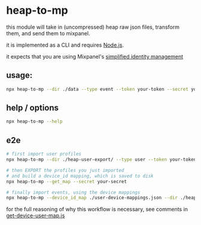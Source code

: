 # heap-to-mp
 this module will take in (uncompressed) heap raw json files, transform them, and send them to mixpanel.

 it is implemented as a CLI and requires [Node.js](https://nodejs.org/en/download).

 it expects that you are using Mixpanel's [simplified identity management](https://docs.mixpanel.com/docs/tracking/how-tos/identifying-users#simplified-vs-original-id-merge)

## usage:
```bash
npx heap-to-mp --dir ./data --type event --token your-token --secret your-secret --project 123
```

## help / options
```bash
npx heap-to-mp --help
```

## e2e
```bash
# first import user profiles
npx heap-to-mp --dir ./heap-user-export/ --type user --token your-token --secret your-secret --project 123
```

```bash
# then EXPORT the profiles you just imported 
# and build a device_id mapping, which is saved to disk
npx heap-to-mp --get_map --secret your-secret
```

```bash
# finally import events, using the device mappings
npx heap-to-mp --device_id_map ./user-device-mappings.json --dir ./heap-event-export/ --type event --token your-token --secret your-secret --project 123
```

for the full reasoning of why this workflow is necessary, see comments in [get-device-user-map.js](https://github.com/ak--47/heap-to-mp/blob/main/get-device-user-map.js)
